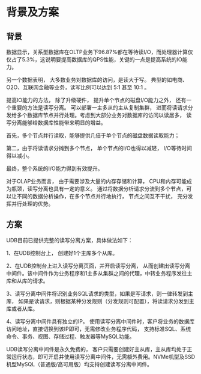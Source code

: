 

# 背景及方案

## 背景

数据显示，关系型数据库在OLTP业务下96.87%都在等待读I/O，而处理器计算仅仅占了5.3%，这说明要提高数据库的QPS性能，关键的一点是提高系统的IO能力。

另一个数据表明， 大多数业务对数据库的访问，是读大于写。 典型的如电商、O2O、互联网金融等业务，读写比例可以达到 5:1 甚至 10:1 。

提高IO能力的方法， 除了升级硬件， 提升单个节点的磁盘I/O能力之外， 还有一个重要的方法是读写分离。 可以部署一主多从的主从复制集群，
进而将读请求分发给多个数据库节点并行处理。考虑到大部分业务对数据库的访问以读居多， 读写分离能够给数据库性能带来明显的增益。

首先，多个节点并行读取，能够提供几倍于单个节点的磁盘数据读取能力；

第二，由于将读请求分摊到多个节点， 单个节点的I/O也得以减轻， I/O等待时间得以减小。

最终，整个系统的I/O能力得到有效提升。

对于OLAP业务而言， 由于需要涉及大量的内存存储和计算， CPU和内存可能成为瓶颈，读写分离也具有一定的意义。
通过将数据分析请求分流到多个节点，可以让不同的数据分析操作，在多个节点并行地执行，
节点之间互不干扰， 充分发挥并行处理的优势。

## 方案

UDB目前已提供完整的读写分离方案，具体做法如下：

1、在UDB控制台上， 创建好1个主库多个从库。

2、在UDB控制台上进入读写分离页面，并开启读写分离，
从而创建出读写分离中间件。该中间件作为业务程序和1主多从集群之间的代理，中转业务程序发往主库和从库的请求。

3、读写分离中间件将识别业务SQL请求的类型，如果是写请求，则一律转发到主库，
如果是读请求，则根据某种分发规则（分发规则可配置），将读请求分发到主库或者从库。

4、读写分离中间件具有独立的IP。 使用读写分离中间件时，客户将业务的数据库访问地址，直接切换到该IP即可，无需修改业务程序代码，
支持标准SQL、系统命令、事务、视图、存储过程、触发器等MySQL功能。

UDB读写分离中间件是永久免费的， 客户只需要创建好主从库，主从库均处于正常运行状态，即可开启并使用读写分离中间件，无需额外费用。NVMe机型及SSD机型MySQL（普通版/高可用版）均支持创建读写分离中间件。

